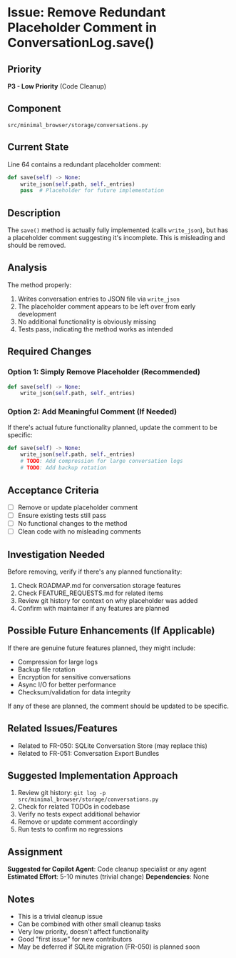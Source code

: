 # Issue: Remove Redundant Placeholder Comment in ConversationLog.save()

## Priority
**P3 - Low Priority** (Code Cleanup)

## Component
`src/minimal_browser/storage/conversations.py`

## Current State
Line 64 contains a redundant placeholder comment:
```python
def save(self) -> None:
    write_json(self.path, self._entries)
    pass  # Placeholder for future implementation
```

## Description
The `save()` method is actually fully implemented (calls `write_json`), but has a placeholder comment suggesting it's incomplete. This is misleading and should be removed.

## Analysis
The method properly:
1. Writes conversation entries to JSON file via `write_json`
2. The placeholder comment appears to be left over from early development
3. No additional functionality is obviously missing
4. Tests pass, indicating the method works as intended

## Required Changes

### Option 1: Simply Remove Placeholder (Recommended)
```python
def save(self) -> None:
    write_json(self.path, self._entries)
```

### Option 2: Add Meaningful Comment (If Needed)
If there's actual future functionality planned, update the comment to be specific:
```python
def save(self) -> None:
    write_json(self.path, self._entries)
    # TODO: Add compression for large conversation logs
    # TODO: Add backup rotation
```

## Acceptance Criteria
- [ ] Remove or update placeholder comment
- [ ] Ensure existing tests still pass
- [ ] No functional changes to the method
- [ ] Clean code with no misleading comments

## Investigation Needed
Before removing, verify if there's any planned functionality:
1. Check ROADMAP.md for conversation storage features
2. Check FEATURE_REQUESTS.md for related items
3. Review git history for context on why placeholder was added
4. Confirm with maintainer if any features are planned

## Possible Future Enhancements (If Applicable)
If there are genuine future features planned, they might include:
- Compression for large logs
- Backup file rotation
- Encryption for sensitive conversations
- Async I/O for better performance
- Checksum/validation for data integrity

If any of these are planned, the comment should be updated to be specific.

## Related Issues/Features
- Related to FR-050: SQLite Conversation Store (may replace this)
- Related to FR-051: Conversation Export Bundles

## Suggested Implementation Approach
1. Review git history: `git log -p src/minimal_browser/storage/conversations.py`
2. Check for related TODOs in codebase
3. Verify no tests expect additional behavior
4. Remove or update comment accordingly
5. Run tests to confirm no regressions

## Assignment
**Suggested for Copilot Agent**: Code cleanup specialist or any agent
**Estimated Effort**: 5-10 minutes (trivial change)
**Dependencies**: None

## Notes
- This is a trivial cleanup issue
- Can be combined with other small cleanup tasks
- Very low priority, doesn't affect functionality
- Good "first issue" for new contributors
- May be deferred if SQLite migration (FR-050) is planned soon
